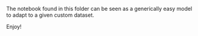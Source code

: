 The notebook found in this folder can be seen as a generically easy model to adapt to a given custom dataset.

Enjoy!
